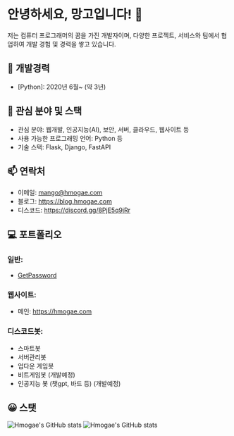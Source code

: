 # 안녕하세요, 망고입니다! 👋
저는 컴퓨터 프로그래머의 꿈을 가진 개발자이며, 다양한 프로젝트, 서비스와 팀에서 협업하여 개발 경험 및 경력을 쌓고 있습니다. 

## 💼 개발경력
- [Python]: 2020년 6월~ (약 3년)

## 🌱 관심 분야 및 스택
- 관심 분야: 웹개발, 인공지능(AI), 보안, 서버, 클라우드, 웹사이트 등
- 사용 가능한 프로그래밍 언어: Python 등
- 기술 스택: Flask, Django, FastAPI

## 📫 연락처
- 이메일: mango@hmogae.com
- 블로그: https://blog.hmogae.com
- 디스코드: https://discord.gg/8PjE5q9jRr
  
## 💻 포트폴리오
### 일반:
- [GetPassword](https://github.com/hmogae/getpwd)
### 웹사이트:
- 메인: https://hmogae.com
### 디스코드봇:
-  스마트봇
- 서버관리봇
- 업다운 게임봇
- 비트게임봇 (개발예정)
- 인공지능 봇 (챗gpt, 바드 등) (개발예정)

## 😀 스탯
![Hmogae's GitHub stats](https://github-readme-stats.vercel.app/api?username=hmogae&show_icons=true)
![Hmogae's GitHub stats](https://komarev.com/ghpvc/?username=hmogae&color=green)

